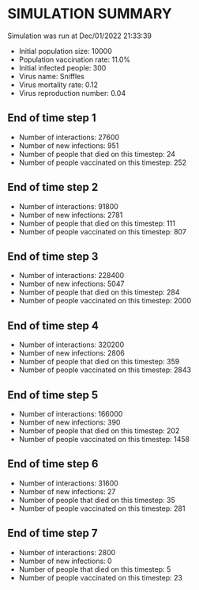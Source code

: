 # SIMULATION SUMMARY
Simulation was run at Dec/01/2022 21:33:39
- Initial population size: 10000
- Population vaccination rate: 11.0%
- Initial infected people: 300
- Virus name: Sniffles
- Virus mortality rate: 0.12
- Virus reproduction number: 0.04

## End of time step 1
- Number of interactions: 27600
- Number of new infections: 951
- Number of people that died on this timestep: 24
- Number of people vaccinated on this timestep: 252

## End of time step 2
- Number of interactions: 91800
- Number of new infections: 2781
- Number of people that died on this timestep: 111
- Number of people vaccinated on this timestep: 807

## End of time step 3
- Number of interactions: 228400
- Number of new infections: 5047
- Number of people that died on this timestep: 284
- Number of people vaccinated on this timestep: 2000

## End of time step 4
- Number of interactions: 320200
- Number of new infections: 2806
- Number of people that died on this timestep: 359
- Number of people vaccinated on this timestep: 2843

## End of time step 5
- Number of interactions: 166000
- Number of new infections: 390
- Number of people that died on this timestep: 202
- Number of people vaccinated on this timestep: 1458

## End of time step 6
- Number of interactions: 31600
- Number of new infections: 27
- Number of people that died on this timestep: 35
- Number of people vaccinated on this timestep: 281

## End of time step 7
- Number of interactions: 2800
- Number of new infections: 0
- Number of people that died on this timestep: 5
- Number of people vaccinated on this timestep: 23
